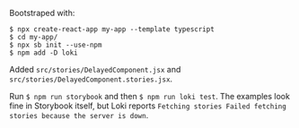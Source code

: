 Bootstraped with:

```
$ npx create-react-app my-app --template typescript
$ cd my-app/
$ npx sb init --use-npm
$ npm add -D loki
```

Added `src/stories/DelayedComponent.jsx` and `src/stories/DelayedComponent.stories.jsx`.

Run `$ npm run storybook` and then `$ npm run loki test`. The examples look fine in Storybook itself, but Loki reports `Fetching stories Failed fetching stories because the server is down`.
